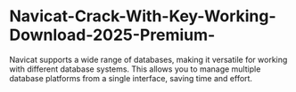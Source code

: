 # Navicat-Crack-With-Key-Working-Download-2025-Premium-
Navicat supports a wide range of databases, making it versatile for working with different database systems. This allows you to manage multiple database platforms from a single interface, saving time and effort.
